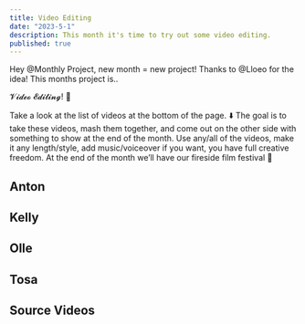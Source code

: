 ```yaml
---
title: Video Editing
date: "2023-5-1"
description: This month it's time to try out some video editing.
published: true
---
```


<script>
    import Youtube from "./Youtube.svelte";
</script>

Hey @Monthly Project, new month = new project! Thanks to @Lloeo for the idea! This months project is..

𝓥𝓲𝓭𝓮𝓸 𝓔𝓭𝓲𝓽𝓲𝓷𝓰! 🎥

Take a look at the list of videos at the bottom of the page. ⬇️ The goal is to take these videos, mash them together, and come out on the other side with something to show at the end of the month. Use any/all of the videos, make it any length/style, add music/voiceover if you want, you have full creative freedom. At the end of the month we’ll have our fireside film festival 🍿




<h2>Anton</h2>
<Youtube link="LG-4TeDsgeo" />
<h2>Kelly</h2>
<Youtube link="uAB9alD0_Kw" />
<h2>Olle</h2>
<Youtube link="mG09EmhD5Gk" />
<h2>Tosa</h2>
<Youtube link="Uqd-HxiyAYw" />

<h2>Source Videos</h2>

<Youtube link="lZG986vvMRw" />
<Youtube link="e0bvSX5lAew" />
<Youtube link="-FrpuPLYnvY" />
<Youtube link="sxkhAWMiqao" />
<Youtube link="oT3mCybbhf0" />
